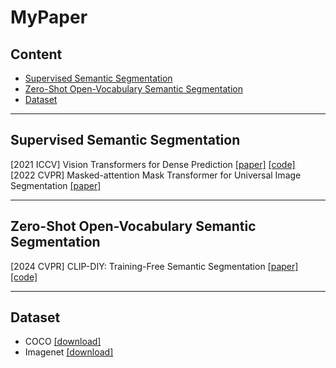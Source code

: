 # MyPaper

## Content
- [Supervised Semantic Segmentation](#supervised-semantic-segmentation)
- [Zero-Shot Open-Vocabulary Semantic Segmentation](#zero-shot-open-vocabulary-semantic-segmentation)
- [Dataset](#Dataset)

---

<a id="supervised-semantic-segmentation"></a>
## Supervised Semantic Segmentation
[2021 ICCV] Vision Transformers for Dense Prediction [[paper]](https://arxiv.org/abs/2103.13413) [[code]](https://github.com/facebookresearch/dino)  
[2022 CVPR] Masked-attention Mask Transformer for Universal Image Segmentation [[paper]](https://arxiv.org/abs/2112.01527)  

---

<a id="zero-shot-open-vocabulary-semantic-segmentation"></a>
## Zero-Shot Open-Vocabulary Semantic Segmentation
[2024 CVPR] CLIP-DIY: Training-Free Semantic Segmentation [[paper]](https://arxiv.org/abs/2403.12345) [[code]](https://github.com/example/clip-diy)  

---

<a id="Dataset"></a>
## Dataset
- COCO [[download]](https://cocodataset.org)  
- Imagenet [[download]](https://www.image-net.org)  
